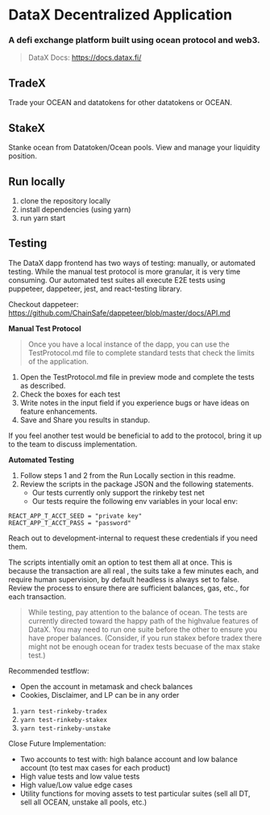 # DataX Decentralized Application

### A defi exchange platform built using ocean protocol and web3.

> DataX Docs: https://docs.datax.fi/

## TradeX

Trade your OCEAN and datatokens for other datatokens or OCEAN.

## StakeX

Stanke ocean from Datatoken/Ocean pools. View and manage your liquidity position.

## Run locally

1. clone the repository locally
2. install dependencies (using yarn)
3. run yarn start

## Testing

The DataX dapp frontend has two ways of testing: manually, or automated testing. While the manual test protocol is more granular, it is very time consuming. Our automated test suites all execute E2E tests using puppeteer, dappeteer, jest, and react-testing library.

Checkout dappeteer: https://github.com/ChainSafe/dappeteer/blob/master/docs/API.md

**Manual Test Protocol**

> Once you have a local instance of the dapp, you can use the TestProtocol.md file to complete standard tests that check the limits of the application.

1. Open the TestProtocol.md file in preview mode and complete the tests as described.
2. Check the boxes for each test
3. Write notes in the input field if you experience bugs or have ideas on feature enhancements.
4. Save and Share you results in standup.

If you feel another test would be beneficial to add to the protocol, bring it up to the team to discuss implementation.

**Automated Testing**

1. Follow steps 1 and 2 from the Run Locally section in this readme.
2. Review the scripts in the package JSON and the following statements.
   - Our tests currently only support the rinkeby test net
   - Our tests require the following env variables in your local env:

```
REACT_APP_T_ACCT_SEED = "private key"
REACT_APP_T_ACCT_PASS = "password"
```

Reach out to development-internal to request these credentials if you need them.

The scripts intentially omit an option to test them all at once. This is because the transaction are all real , the suits take a few minutes each, and require human supervision, by default headless is always set to false. Review the process to ensure there are sufficient balances, gas, etc., for each transaction.

> While testing, pay attention to the balance of ocean. The tests are currently directed toward the happy path of the highvalue features of DataX. You may need to run one suite before the other to ensure you have proper balances. (Consider, if you run stakex before tradex there might not be enough ocean for tradex tests becuase of the max stake test.)

Recommended testflow:

- Open the account in metamask and check balances
- Cookies, Disclaimer, and LP can be in any order

1. `yarn test-rinkeby-tradex`
2. `yarn test-rinkeby-stakex`
3. `yarn test-rinkeby-unstake`

Close Future Implementation:

- Two accounts to test with: high balance account and low balance account (to test max cases for each product)
- High value tests and low value tests
- High value/Low value edge cases
- Utility functions for moving assets to test particular suites (sell all DT, sell all OCEAN, unstake all pools, etc.)
